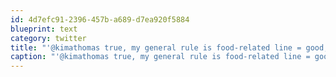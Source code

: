 ```yaml
---
id: 4d7efc91-2396-457b-a689-d7ea920f5884
blueprint: text
category: twitter
title: "'@kimathomas true, my general rule is food-related line = good, pub-related line = disappointment"
caption: "'@kimathomas true, my general rule is food-related line = good, pub-related line = disappointment"
---
```

